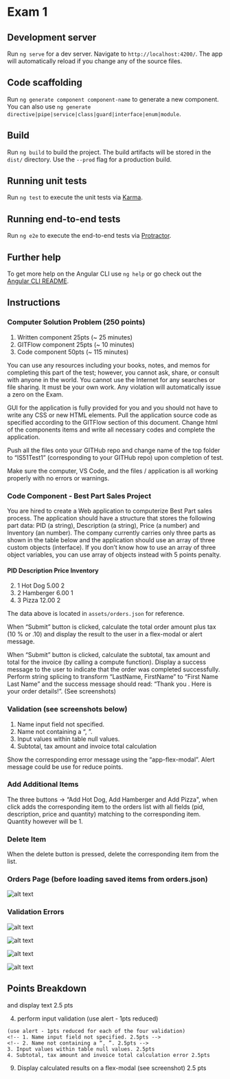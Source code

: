 # Exam 1


## Development server

Run `ng serve` for a dev server. Navigate to `http://localhost:4200/`. The app will automatically reload if you change any of the source files.

## Code scaffolding

Run `ng generate component component-name` to generate a new component. You can also use `ng generate directive|pipe|service|class|guard|interface|enum|module`.

## Build

Run `ng build` to build the project. The build artifacts will be stored in the `dist/` directory. Use the `--prod` flag for a production build.

## Running unit tests

Run `ng test` to execute the unit tests via [Karma](https://karma-runner.github.io).

## Running end-to-end tests

Run `ng e2e` to execute the end-to-end tests via [Protractor](http://www.protractortest.org/).

## Further help

To get more help on the Angular CLI use `ng help` or go check out the [Angular CLI README](https://github.com/angular/angular-cli/blob/master/README.md).


## Instructions

### Computer Solution Problem (250 points)

1. Written component 25pts (~ 25 minutes)
2. GITFlow component 25pts (~ 10 minutes)
3. Code component 50pts (~ 115 minutes)

You can use any resources including  your books, notes, and memos for completing this part of
the test; however, you cannot ask, share, or consult with anyone in the world. You cannot use
the Internet for any searches or file sharing. It must be your own work. Any violation will
automatically issue a zero on the Exam.

GUI for the application is fully provided for you and you should not have to write any CSS or new HTML elements. Pull the application source code as specified according to the GITFlow section of this document. Change html of the components items and write all necessary codes and complete the application.

Push all the files onto your GITHub repo and change name of the top folder to
“IS51Test1” (corresponding to your GITHub repo) upon completion of test.

Make sure the computer, VS Code, and the files / application is all working properly with no errors or warnings.

### Code Component - Best Part Sales Project

You are hired to create a Web application to computerize Best Part sales process. The application should have a structure that stores the following part data: PID (a string), Description (a string), Price (a number) and Inventory (an number). The company currently carries only three parts as shown in the table below and the application should use an array of three custom objects (interface). If you don’t know how to use an array of three object variables, you can use  array of objects instead with 5 points penalty.

#### PID Description Price Inventory
2. 1 Hot Dog 5.00 2
3. 2 Hamberger 6.00 1
4. 3 Pizza 12.00 2

The data above is located in ```assets/orders.json``` for reference. 

<!-- Your application should allow the user to enter data for each item (quantity).  -->
<!-- When “Load Saved Items” button is clicked, use Angular’s HTTP module to fetch the json data from the orders.json file and display the content on the table. -->
<!-- PID, Description, Price and quantity should be displayed inside text input. -->
<!-- The user will enter any quantity to order for each item. -->
When “Submit” button is clicked, calculate the total order amount plus tax (10 % or .10) and display the result to the user in a flex-modal or alert message.

<!-- Help button displays a message, ```“This application is designed by <your name>. (C) 2018”``` in a “app-flex-modal” component (provided) or use an alert box less points. -->

<!-- When “Display Saved Items” button is clicked, the item is read from “orders.json” file using Angular’s HTTP module. -->
<!-- Then the order information should be displayed as shown in the figure
below. -->
<!-- Then, the user enters his/her name and any quantity to order for each item (Note: the format of name input ->; Lastname, Firstname; ex: Phan, Lucas). (comma with space between last name and first name)  -->

<!-- When “Clear” button is clicked, the Order form should be cleared (value set to null).  -->

When “Submit” button is clicked, calculate the subtotal, tax amount and total for the invoice (by calling a compute function).
Display a success message to the user to indicate that the order was completed successfully.
Perform string splicing to transform “LastName, FirstName” to “First Name Last Name” and the success message should read: “Thank you <First Name> <Last Name>. Here is your order details!”. (See screenshots)

### Validation (see screenshots below)

1. Name input field not specified.
2. Name not containing a “, ”.
3. Input values within table null values.
4. Subtotal, tax amount and invoice total calculation

Show the corresponding error message using the “app-flex-modal”. Alert message could be use for reduce points.

### Add Additional Items

The three buttons -> “Add Hot Dog, Add Hamberger and Add Pizza", when click adds the corresponding item to the orders list with all fields (pid, description, price and quantity) matching to the corresponding item. Quantity however will be 1.



### Delete Item

When the delete button is pressed, delete the corresponding item from the list.


### Orders Page (before loading saved items from orders.json)
![alt text](./img/1.png)

<!-- ### Orders Page (after loading saved items from orders.json)
![alt text](./img/2.png) -->

<!-- ### Orders Page (after clear button pressed)
![alt text](./img/3.png) -->



<!-- ### Help Modal (show on Help button pressed)
![alt text](./img/4.png) -->

### Validation Errors

![alt text](./img/5.png)

![alt text](./img/6.png)

![alt text](./img/7.png)

![alt text](./img/8.png)


## Points Breakdown

<!-- 1. Launch flex modal or alert (.5pts reduced) showing about text 2.5pts -->
<!-- 2. convert name from <Last Name>, <First Name> to <First Name> <Last Name>  -->
and display text 2.5 pts
<!-- 3. Calculate sub total, tax amount and total 7.5pts -->
4. perform input validation (use alert - 1pts reduced)
  ```
  (use alert - 1pts reduced for each of the four validation)
<!-- 1. Name input field not specified. 2.5pts -->
<!-- 2. Name not containing a “, ”. 2.5pts -->
3. Input values within table null values. 2.5pts
4. Subtotal, tax amount and invoice total calculation error 2.5pts
  ```
<!-- 5. Clear the orders form 2.5pts -->
<!-- 6. Add items 'Hot Dog', 'Hamberger' and 'Pizza' to list when corresponding button is clicked 7.5pts -->
<!-- 7. delete line item (order) when delete button is click 7.5 pts -->
<!-- 8. read in the orders.json file and populate the list table with the initial orders (3) 7.5pts -->
9. Display calculated results on a flex-modal (see screenshot) 2.5 pts
